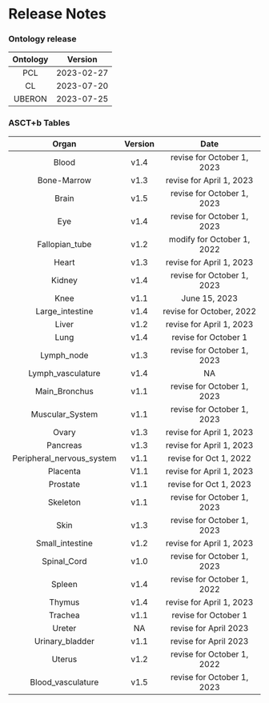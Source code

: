 
Release Notes
=============

### Ontology release

|Ontology|Version|
| :---: | :---: |
|PCL|2023-02-27|
|CL|2023-07-20|
|UBERON|2023-07-25|

### ASCT+b Tables

|Organ|Version|Date|
| :---: | :---: | :---: |
|Blood|v1.4|revise for October 1, 2023|
|Bone-Marrow|v1.3|revise for April 1, 2023|
|Brain|v1.5|revise for October 1, 2023|
|Eye|v1.4|revise for October 1, 2023|
|Fallopian_tube|v1.2|modify for October 1, 2022|
|Heart|v1.3|revise for April 1, 2023|
|Kidney|v1.4|revise for October 1, 2023|
|Knee|v1.1|June 15, 2023|
|Large_intestine|v1.4|revise for October, 2022|
|Liver|v1.2|revise for April 1, 2023|
|Lung|v1.4|revise for October 1|
|Lymph_node|v1.3|revise for October 1, 2023|
|Lymph_vasculature|v1.4|NA|
|Main_Bronchus|v1.1|revise for October 1, 2023|
|Muscular_System|v1.1|revise for October 1, 2023|
|Ovary|v1.3|revise for April 1, 2023|
|Pancreas|v1.3|revise for April 1, 2023|
|Peripheral_nervous_system|v1.1|revise for Oct 1, 2022|
|Placenta|V1.1|revise for April 1, 2023|
|Prostate|v1.1|revise for Oct 1, 2023|
|Skeleton|v1.1|revise for October 1, 2023|
|Skin|v1.3|revise for October 1, 2023|
|Small_intestine|v1.2|revise for April 1, 2023|
|Spinal_Cord|v1.0|revise for October 1, 2023|
|Spleen|v1.4|revise for October 1, 2022|
|Thymus|v1.4|revise for April 1, 2023|
|Trachea|v1.1|revise for October 1|
|Ureter|NA|revise for April 2023|
|Urinary_bladder|v1.1|revise for April 2023|
|Uterus|v1.2|revise for October 1, 2022|
|Blood_vasculature|v1.5|revise for October 1, 2023|
